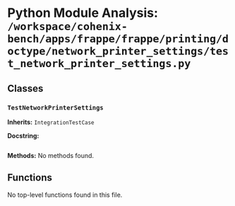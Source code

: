 # Python Module Analysis: `/workspace/cohenix-bench/apps/frappe/frappe/printing/doctype/network_printer_settings/test_network_printer_settings.py`

## Classes

### `TestNetworkPrinterSettings`
**Inherits:** `IntegrationTestCase`


**Docstring:**
```

```

**Methods:**
No methods found.




## Functions

No top-level functions found in this file.

